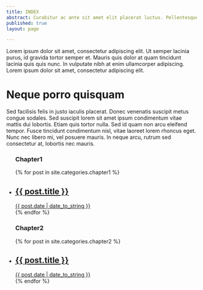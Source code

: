 ```yaml
---
title: INDEX
abstract: Curabitur ac ante sit amet elit placerat luctus. Pellentesque quis tellus urna, in euismod mi. Pellentesque ultricies dictum massa, non faucibus ligula iaculis sed.
published: true
layout: page

---
```


Lorem ipsum dolor sit amet, consectetur adipiscing elit. Ut semper lacinia purus, id gravida tortor semper et. Mauris quis dolor at quam tincidunt lacinia quis quis nunc. In vulputate nibh at enim ullamcorper adipiscing. Lorem ipsum dolor sit amet, consectetur adipiscing elit.


# Neque porro quisquam


Sed facilisis felis in justo iaculis placerat. Donec venenatis suscipit metus congue sodales. Sed suscipit lorem sit amet ipsum condimentum vitae mattis dui lobortis. Etiam quis tortor nulla. Sed id quam non arcu eleifend tempor. Fusce tincidunt condimentum nisl, vitae laoreet lorem rhoncus eget. Nunc nec libero mi, vel posuere mauris. In neque arcu, rutrum sed consectetur at, lobortis nec mauris.

<ul class="posts categories">
	<h3 class="muted">Chapter1</h3>
	{% for post in site.categories.chapter1 %}
		<li>
			<a href="{{site.baseurl}}{{ post.url }}">
				<h2>{{ post.title }}</h2>
				<time class="inline">{{ post.date | date_to_string }}</time>
			</a>
		</li>
	{% endfor %}
	<h3 class="muted">Chapter2</h3>
	{% for post in site.categories.chapter2 %}
		<li>
			<a href="{{site.baseurl}}{{ post.url }}">
				<h2>{{ post.title }}</h2>
				<time class="inline">{{ post.date | date_to_string }}</time>
			</a>
		</li>
	{% endfor %}
</ul>